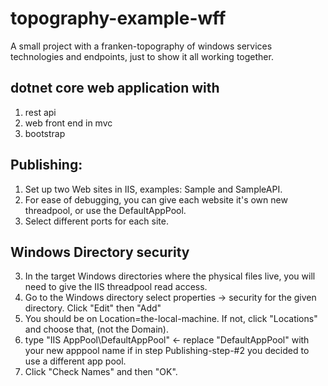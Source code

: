 # topography-example-wff

A small project with a franken-topography of windows services technologies and endpoints, just to show it all working together.

## dotnet core web application with
1. rest api
2. web front end in mvc
3. bootstrap

## Publishing:
1. Set up two Web sites in IIS, examples: Sample and SampleAPI.
2. For ease of debugging, you can give each website it's own new threadpool, or use the DefaultAppPool.
3. Select different ports for each site.

## Windows Directory security
3. In the target Windows directories where the physical files live, you will need to give the IIS threadpool read access.
4. Go to the Windows directory select properties -> security for the given directory. Click "Edit" then "Add"
5. You should be on Location=the-local-machine. If not, click "Locations" and choose that, (not the Domain).
6. type "IIS AppPool\DefaultAppPool" <- replace "DefaultAppPool" with your new apppool name if in step Publishing-step-#2 you decided to use a different app pool.
7. Click "Check Names" and then "OK".
